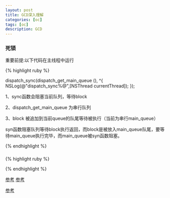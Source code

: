 ```yaml
---
layout: post
title: GCD深入理解
categories: [oc]
tags: [oc]
description: GCD
---
```



<h3>死锁</h3>

<h8>重要前提:以下代码在主线程中运行</h8>


{% highlight ruby %}

dispatch_sync(dispatch_get_main_queue (), ^{
      NSLog(@"dispatch_sync%@",[NSThread currentThread]);
});

1、sync函数会阻塞当前队列，等待block

2、dispatch_get_main_queue 为串行队列

3、block 被追加到当前queue的队尾等待被执行（当前为串行main_queue）

syn函数阻塞队列等待block执行返回，而block是被放入main_queue队尾，要等待main_queue执行完毕，而main_queue被syn函数阻塞。

{% endhighlight %}

<h3></h3>

{% highlight ruby %}


{% endhighlight %}

<a href="http://ios.jobbole.com/85038/?utm_source=blog.jobbole.com&utm_medium=relatedPosts" target="_blank">参考</a>
<a href="https://elliotsomething.github.io/2016/05/17/iOS%E4%B9%8B%E5%86%85%E5%AD%98%E9%82%A3%E4%BA%9B%E4%BD%A0%E4%B8%8D%E7%9F%A5%E9%81%93%E7%9A%84%E4%BA%8B/"  target="_blank">参考</a>

<a href="http://www.cocoachina.com/ios/20170328/18962.html" target="_blank">参考</a>
